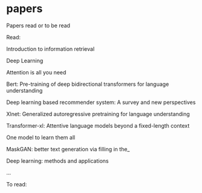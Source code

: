 # papers
Papers read or to be read

Read: 

Introduction to information retrieval

Deep Learning

Attention is all you need

Bert: Pre-training of deep bidirectional transformers for language understanding

Deep learning based recommender system: A survey and new perspectives

Xlnet: Generalized autoregressive pretraining for language understanding

Transformer-xl: Attentive language models beyond a fixed-length context

One model to learn them all

MaskGAN: better text generation via filling in the_

Deep learning: methods and applications

...

To read: 

